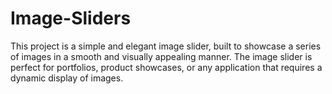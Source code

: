 # Image-Sliders
This project is a simple and elegant image slider, built to showcase a series of images in a smooth and visually appealing manner. The image slider is perfect for portfolios, product showcases, or any application that requires a dynamic display of images.
